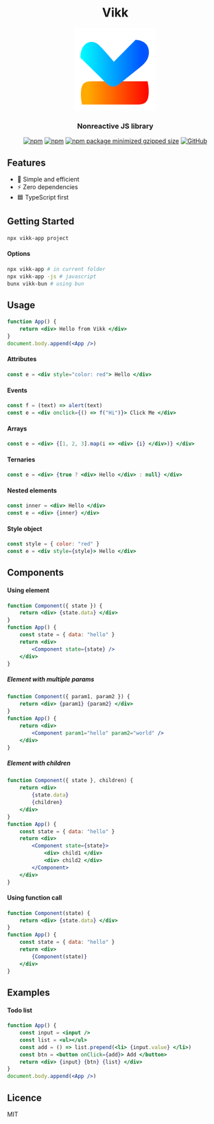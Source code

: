 <div align="center">
<h1>Vikk</h1>
<img src="https://github.com/vikkjs/vikk/blob/main/.github/vikk.png" alt="vikk" width="192" height="192">

### Nonreactive JS library
[![npm](https://img.shields.io/npm/v/vikk)](https://www.npmjs.com/package/vikk)
[![npm](https://img.shields.io/npm/dm/vikk)](https://www.npmjs.com/package/vikk)
[![npm package minimized gzipped size](https://img.shields.io/bundlejs/size/vikk)](https://www.npmjs.com/package/vikk)
[![GitHub](https://img.shields.io/github/license/vikkjs/vikk)](https://github.com/git/git-scm.com/blob/main/MIT-LICENSE.txt)

</div>

## Features
- :rocket: Simple and efficient
- :zap: Zero dependencies
- :blue_square: TypeScript first

## Getting Started
```bash
npx vikk-app project
```
#### Options
```bash
npx vikk-app # in current folder
npx vikk-app -js # javascript
bunx vikk-bun # using bun
```

## Usage
```jsx  
function App() {
    return <div> Hello from Vikk </div>
}
document.body.append(<App />)
```

#### Attributes
```jsx  
const e = <div style="color: red"> Hello </div>
```

#### Events
```jsx  
const f = (text) => alert(text)
const e = <div onclick={() => f("Hi")}> Click Me </div>
```

#### Arrays
```jsx  
const e = <div> {[1, 2, 3].map(i => <div> {i} </div>)} </div>
```

#### Ternaries
```jsx  
const e = <div> {true ? <div> Hello </div> : null} </div>
```

#### Nested elements
```jsx  
const inner = <div> Hello </div>
const e = <div> {inner} </div>
```

#### Style object
```jsx 
const style = { color: "red" }
const e = <div style={style}> Hello </div>
```

## Components
#### Using element
```jsx
function Component({ state }) {
    return <div> {state.data} </div>
}
function App() {
    const state = { data: "hello" }
    return <div>
        <Component state={state} />
    </div>
}
```

##### Element with multiple params
```jsx
function Component({ param1, param2 }) {
    return <div> {param1} {param2} </div>
}
function App() {
    return <div>
        <Component param1="hello" param2="world" />
    </div>
}
```

##### Element with children
```jsx
function Component({ state }, children) {
    return <div>
        {state.data}
        {children}
    </div>
}
function App() {
    const state = { data: "hello" }
    return <div>
        <Component state={state}>
            <div> child1 </div>
            <div> child2 </div>
        </Component>
    </div>
}
```

#### Using function call
```jsx
function Component(state) {
    return <div> {state.data} </div>
}
function App() {
    const state = { data: "hello" }
    return <div>
        {Component(state)}
    </div>
}
```

## Examples
#### Todo list
```jsx
function App() {
    const input = <input />
    const list = <ul></ul>
    const add = () => list.prepend(<li> {input.value} </li>)
    const btn = <button onClick={add}> Add </button>
    return <div> {input} {btn} {list} </div>
}
document.body.append(<App />)
```

## Licence
MIT